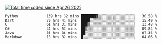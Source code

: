 <a href="https://wakatime.com/@9797ee4f-4108-45bb-8fc2-b36b9c1a1c89"><img src="https://wakatime.com/badge/user/9797ee4f-4108-45bb-8fc2-b36b9c1a1c89.svg?style=for-the-badge" alt="Total time coded since Apr 26 2022" /></a>

<!--START_SECTION:waka-->

```text
Python             139 hrs 32 mins ███████▓░░░░░░░░░░░░░░░░░   30.58 %
Dart               70 hrs 41 mins  ████░░░░░░░░░░░░░░░░░░░░░   15.49 %
C                  61 hrs 31 mins  ███▒░░░░░░░░░░░░░░░░░░░░░   13.48 %
C#                 44 hrs 53 mins  ██▒░░░░░░░░░░░░░░░░░░░░░░   09.84 %
Java               33 hrs 36 mins  ██░░░░░░░░░░░░░░░░░░░░░░░   07.36 %
Markdown           18 hrs 32 mins  █░░░░░░░░░░░░░░░░░░░░░░░░   04.06 %
```

<!--END_SECTION:waka-->
